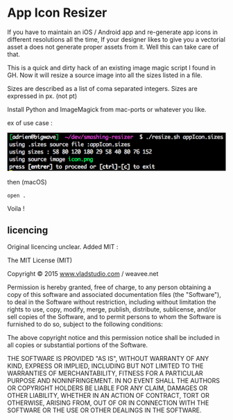 # App Icon Resizer

If you have to maintain an iOS / Android app and re-generate app icons in different resolutions all the time,
If your designer likes to give you a vectorial asset a does not generate proper assets from it.
Well this can take care of that.

This is a quick and dirty hack of an existing image magic script I found in GH.
Now it will resize a source image into all the sizes listed in a file.

Sizes are described as a list of coma separated integers. Sizes are expressed in px. (not pt)

Install Python and ImageMagick from mac-ports or whatever you like.

ex of use case :

![alt tag](use_case.png)


then (macOS)
```
open .
```

Voila !



## licencing

Original licencing unclear. Added MIT :

The MIT License (MIT)

Copyright © 2015 www.vladstudio.com / weavee.net

Permission is hereby granted, free of charge, to any person obtaining a copy
of this software and associated documentation files (the "Software"), to deal
in the Software without restriction, including without limitation the rights
to use, copy, modify, merge, publish, distribute, sublicense, and/or sell
copies of the Software, and to permit persons to whom the Software is
furnished to do so, subject to the following conditions:

The above copyright notice and this permission notice shall be included in
all copies or substantial portions of the Software.

THE SOFTWARE IS PROVIDED "AS IS", WITHOUT WARRANTY OF ANY KIND, EXPRESS OR
IMPLIED, INCLUDING BUT NOT LIMITED TO THE WARRANTIES OF MERCHANTABILITY,
FITNESS FOR A PARTICULAR PURPOSE AND NONINFRINGEMENT. IN NO EVENT SHALL THE
AUTHORS OR COPYRIGHT HOLDERS BE LIABLE FOR ANY CLAIM, DAMAGES OR OTHER
LIABILITY, WHETHER IN AN ACTION OF CONTRACT, TORT OR OTHERWISE, ARISING FROM,
OUT OF OR IN CONNECTION WITH THE SOFTWARE OR THE USE OR OTHER DEALINGS IN
THE SOFTWARE.


